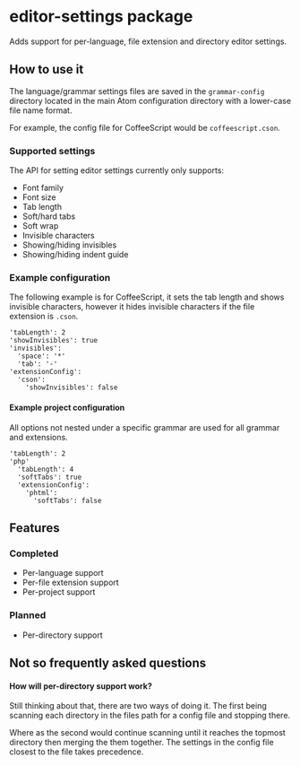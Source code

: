 # editor-settings package

Adds support for per-language, file extension and directory editor settings.

## How to use it

The language/grammar settings files are saved in the `grammar-config` directory located
in the main Atom configuration directory with a lower-case file name format.

For example, the config file for CoffeeScript would be `coffeescript.cson`.

### Supported settings

The API for setting editor settings currently only supports:

- Font family
- Font size
- Tab length
- Soft/hard tabs
- Soft wrap
- Invisible characters
- Showing/hiding invisibles
- Showing/hiding indent guide

### Example configuration

The following example is for CoffeeScript, it sets the tab length and shows invisible
characters, however it hides invisible characters if the file extension is `.cson`.

    'tabLength': 2
    'showInvisibles': true
    'invisibles':
      'space': '*'
      'tab': '-'
    'extensionConfig':
      'cson':
        'showInvisibles': false

#### Example project configuration

All options not nested under a specific grammar are used for all grammar and extensions.

    'tabLength': 2
    'php'
      'tabLength': 4
      'softTabs': true
      'extensionConfig':
        'phtml':
          'softTabs': false

## Features

### Completed

- Per-language support
- Per-file extension support
- Per-project support

### Planned

- Per-directory support

## Not so frequently asked questions

#### How will per-directory support work?

Still thinking about that, there are two ways of doing it. The first being scanning
each directory in the files path for a config file and stopping there.

Where as the second would continue scanning until it reaches the topmost directory
then merging the them together. The settings in the config file closest to the file
takes precedence.
